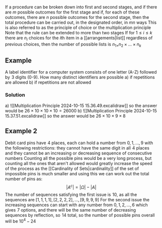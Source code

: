 If a procedure can be broken down into first and second stages, and if there are $m$ possible outcomes for the first stage and if, for each of these outcomes, there are $n$ possible outcomes for the second stage, then the total procedure can be carried out, in the designated order, in $mn$ ways
This is also referred to as the principle of choice or the multiplication principle
Note that the rule can be extended to more than two stages
If for $1\leq i\leq k$ there are $n_{i}$ choices for the $i$th item in a [[arrangements|list]] regardless of previous choices, then the number of possible lists is $n_{1\times}n_{2}\times\dots \times n_{k}$
## Example
A label identifier for a computer system consists of one letter (A-Z) followed by $\hspace{0pt}3$ digits (0-9). How many distinct identifiers are possible
a) if repetitions are allowed
b) if repetitions are not allowed
### Solution
a)
![[Multiplication Principle 2024-10-15 15.36.49.excalidraw]]
so the answer would be $26\times 10\times 10\times 10=26000$
b)
![[Multiplication Principle 2024-10-15 15.37.51.excalidraw]]
so the answer would be $26\times 10\times 9\times 8$
## Example 2
Debit card pins have $\hspace{0pt}4$ places, each can hold a number from $0,1,\dots,9$ with the following restrictions: they cannot have the same digit in all $\hspace{0pt}4$ places and they cannot be an increasing or decreasing sequence of consecutive numbers
Counting all the possible pins would be a very long process, but counting all the ones that aren't allowed would greatly increase the speed of the process as the [[Cardinality of Sets|cardinality]] of the set of impossible pins is much smaller and using this we can work out the total number of pins as:
$$
|A^{c}|=|\Omega|-|A|
$$
The number of sequences satisfying the first issue is $\hspace{0pt}10$, as all the sequences are $[1,1,1,1],[2,2,2,2],\dots,[9,9,9,9]$
For the second issue the increasing sequences can start with any number from $0,1,2,\dots,6$ which gives $\hspace{0pt}7$ options, and there will be the same number of decreasing sequences by reflection, so $\hspace{0pt}14$ total, so the number of possible pins overall will be $10^4-24$